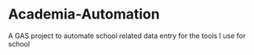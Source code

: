 # Academia-Automation
A GAS project to automate school related data entry for the tools I use for school
